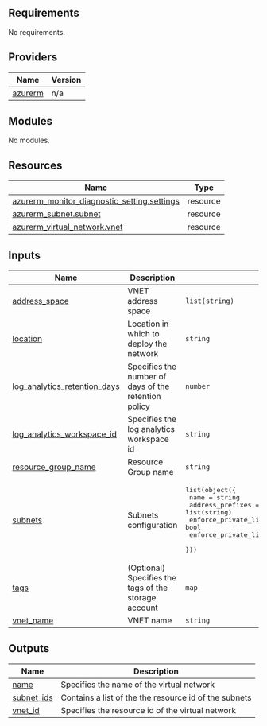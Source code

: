 <!-- BEGIN_TF_DOCS -->
## Requirements

No requirements.

## Providers

| Name | Version |
|------|---------|
| <a name="provider_azurerm"></a> [azurerm](#provider\_azurerm) | n/a |

## Modules

No modules.

## Resources

| Name | Type |
|------|------|
| [azurerm_monitor_diagnostic_setting.settings](https://registry.terraform.io/providers/hashicorp/azurerm/latest/docs/resources/monitor_diagnostic_setting) | resource |
| [azurerm_subnet.subnet](https://registry.terraform.io/providers/hashicorp/azurerm/latest/docs/resources/subnet) | resource |
| [azurerm_virtual_network.vnet](https://registry.terraform.io/providers/hashicorp/azurerm/latest/docs/resources/virtual_network) | resource |

## Inputs

| Name | Description | Type | Default | Required |
|------|-------------|------|---------|:--------:|
| <a name="input_address_space"></a> [address\_space](#input\_address\_space) | VNET address space | `list(string)` | n/a | yes |
| <a name="input_location"></a> [location](#input\_location) | Location in which to deploy the network | `string` | n/a | yes |
| <a name="input_log_analytics_retention_days"></a> [log\_analytics\_retention\_days](#input\_log\_analytics\_retention\_days) | Specifies the number of days of the retention policy | `number` | `7` | no |
| <a name="input_log_analytics_workspace_id"></a> [log\_analytics\_workspace\_id](#input\_log\_analytics\_workspace\_id) | Specifies the log analytics workspace id | `string` | n/a | yes |
| <a name="input_resource_group_name"></a> [resource\_group\_name](#input\_resource\_group\_name) | Resource Group name | `string` | n/a | yes |
| <a name="input_subnets"></a> [subnets](#input\_subnets) | Subnets configuration | <pre>list(object({<br>    name                                           = string<br>    address_prefixes                               = list(string)<br>    enforce_private_link_endpoint_network_policies = bool<br>    enforce_private_link_service_network_policies  = bool<br>  }))</pre> | n/a | yes |
| <a name="input_tags"></a> [tags](#input\_tags) | (Optional) Specifies the tags of the storage account | `map` | `{}` | no |
| <a name="input_vnet_name"></a> [vnet\_name](#input\_vnet\_name) | VNET name | `string` | n/a | yes |

## Outputs

| Name | Description |
|------|-------------|
| <a name="output_name"></a> [name](#output\_name) | Specifies the name of the virtual network |
| <a name="output_subnet_ids"></a> [subnet\_ids](#output\_subnet\_ids) | Contains a list of the the resource id of the subnets |
| <a name="output_vnet_id"></a> [vnet\_id](#output\_vnet\_id) | Specifies the resource id of the virtual network |
<!-- END_TF_DOCS -->